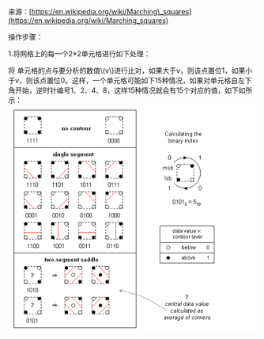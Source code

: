 来源：[https://en.wikipedia.org/wiki/Marching\_squares](https://en.wikipedia.org/wiki/Marching_squares)

操作步骤：

1.将网格上的每一个2\*2单元格进行如下处理：

将
单元格的点与要分析的数值\\(v\\)进行比对，如果大于v，则该点置位1，如果小于v，则该点置位0。这样，一个单元格可能如下15种情况，如果对单元格自左下角开始，逆时针编号1、2、4、8，这样15种情况就会有15个对应的值，如下如所示：
![](/M4Python/images/7.png)






